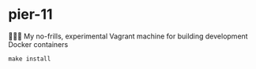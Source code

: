 # pier-11
👨🏼‍💻  My no-frills, experimental Vagrant machine for building development Docker containers


```
make install
```
